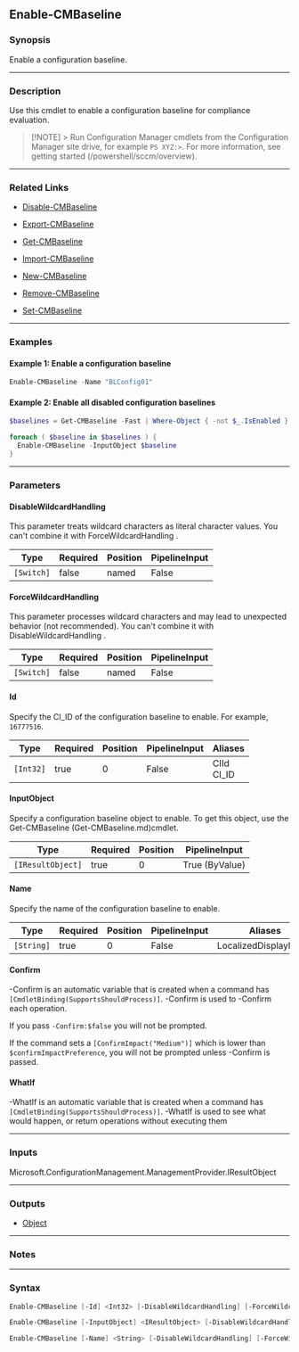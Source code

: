 Enable-CMBaseline
-----------------




### Synopsis
Enable a configuration baseline.



---


### Description

Use this cmdlet to enable a configuration baseline for compliance evaluation.



> [!NOTE] > Run Configuration Manager cmdlets from the Configuration Manager site drive, for example `PS XYZ:>`. For more information, see getting started (/powershell/sccm/overview).



---


### Related Links
* [Disable-CMBaseline](Disable-CMBaseline)



* [Export-CMBaseline](Export-CMBaseline)



* [Get-CMBaseline](Get-CMBaseline)



* [Import-CMBaseline](Import-CMBaseline)



* [New-CMBaseline](New-CMBaseline)



* [Remove-CMBaseline](Remove-CMBaseline)



* [Set-CMBaseline](Set-CMBaseline)





---


### Examples
#### Example 1: Enable a configuration baseline
```PowerShell
Enable-CMBaseline -Name "BLConfig01"
```

#### Example 2: Enable all disabled configuration baselines
```PowerShell
$baselines = Get-CMBaseline -Fast | Where-Object { -not $_.IsEnabled }

foreach ( $baseline in $baselines ) {
  Enable-CMBaseline -InputObject $baseline
}
```



---


### Parameters
#### **DisableWildcardHandling**

This parameter treats wildcard characters as literal character values. You can't combine it with ForceWildcardHandling .






|Type      |Required|Position|PipelineInput|
|----------|--------|--------|-------------|
|`[Switch]`|false   |named   |False        |



#### **ForceWildcardHandling**

This parameter processes wildcard characters and may lead to unexpected behavior (not recommended). You can't combine it with DisableWildcardHandling .






|Type      |Required|Position|PipelineInput|
|----------|--------|--------|-------------|
|`[Switch]`|false   |named   |False        |



#### **Id**

Specify the CI_ID of the configuration baseline to enable. For example, `16777516`.






|Type     |Required|Position|PipelineInput|Aliases       |
|---------|--------|--------|-------------|--------------|
|`[Int32]`|true    |0       |False        |CIId<br/>CI_ID|



#### **InputObject**

Specify a configuration baseline object to enable. To get this object, use the Get-CMBaseline (Get-CMBaseline.md)cmdlet.






|Type             |Required|Position|PipelineInput |
|-----------------|--------|--------|--------------|
|`[IResultObject]`|true    |0       |True (ByValue)|



#### **Name**

Specify the name of the configuration baseline to enable.






|Type      |Required|Position|PipelineInput|Aliases             |
|----------|--------|--------|-------------|--------------------|
|`[String]`|true    |0       |False        |LocalizedDisplayName|



#### **Confirm**
-Confirm is an automatic variable that is created when a command has ```[CmdletBinding(SupportsShouldProcess)]```.
-Confirm is used to -Confirm each operation.

If you pass ```-Confirm:$false``` you will not be prompted.


If the command sets a ```[ConfirmImpact("Medium")]``` which is lower than ```$confirmImpactPreference```, you will not be prompted unless -Confirm is passed.

#### **WhatIf**
-WhatIf is an automatic variable that is created when a command has ```[CmdletBinding(SupportsShouldProcess)]```.
-WhatIf is used to see what would happen, or return operations without executing them


---


### Inputs
Microsoft.ConfigurationManagement.ManagementProvider.IResultObject





---


### Outputs
* [Object](https://learn.microsoft.com/en-us/dotnet/api/System.Object)






---


### Notes




---


### Syntax
```PowerShell
Enable-CMBaseline [-Id] <Int32> [-DisableWildcardHandling] [-ForceWildcardHandling] [-Confirm] [-WhatIf] [<CommonParameters>]
```
```PowerShell
Enable-CMBaseline [-InputObject] <IResultObject> [-DisableWildcardHandling] [-ForceWildcardHandling] [-Confirm] [-WhatIf] [<CommonParameters>]
```
```PowerShell
Enable-CMBaseline [-Name] <String> [-DisableWildcardHandling] [-ForceWildcardHandling] [-Confirm] [-WhatIf] [<CommonParameters>]
```
